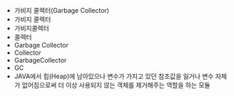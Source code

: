 - 가비지 콜렉터(Garbage Collector)
- 가비지 콜렉터
- 가비지콜렉터
- 콜렉터
- Garbage Collector
- Collector
- GarbageCollector
- GC
- JAVA에서 힙(Heap)에 남아있으나 변수가 가지고 있던 참조값을 잃거나 변수 자체가 없어짐으로써 더 이상 사용되지 않는 객체를 제거해주는 역할을 하는 모듈